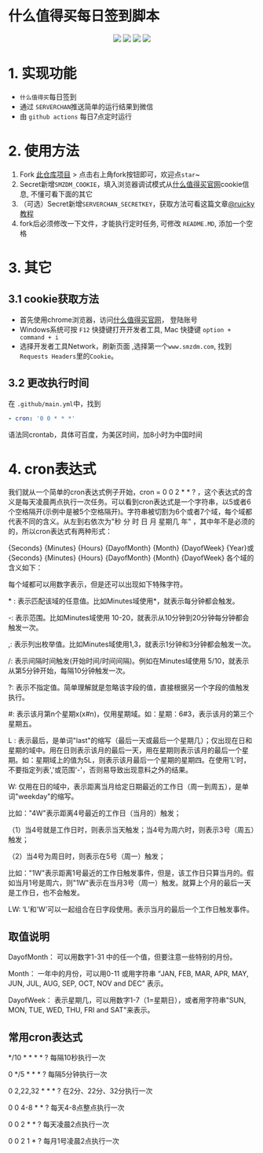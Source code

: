  什么值得买每日签到脚本
===

<p align="center">
    <img src="https://img.shields.io/badge/Created on-2020.10-green"/>
    <img src="https://img.shields.io/badge/Python-3.7-blue"/>
    <img src="https://img.shields.io/badge/Last commit-Dec.-yellow"/>
    <img src="https://img.shields.io/badge/Repo size-35.8kb-red"/>
</p>

# 1. 实现功能
+ `什么值得买`每日签到
+ 通过 `SERVERCHAN`推送简单的运行结果到微信
+ 由 `github actions` 每日7点定时运行

# 2. 使用方法
1. Fork [此仓库项目](https://github.com/stark666/smzdm_bot) > 点击右上角fork按钮即可，欢迎点`star`~
2. Secret新增`SMZDM_COOKIE`，填入浏览器调试模式从[什么值得买官网](https://www.smzdm.com/)cookie信息, 不懂可看下面的其它
3. （可选）Secret新增`SERVERCHAN_SECRETKEY`，获取方法可看这篇文章[@ruicky教程](https://ruicky.me/2020/06/05/jd-sign/)
4. fork后必须修改一下文件，才能执行定时任务, 可修改 `README.MD`, 添加一个空格


# 3. 其它
## 3.1 cookie获取方法
+ 首先使用chrome浏览器，访问[什么值得买官网](https://www.smzdm.com/)， 登陆账号
+ Windows系统可按 `F12` 快捷键打开开发者工具, Mac 快捷键 `option + command + i`
+ 选择开发者工具Network，刷新页面 ,选择第一个`www.smzdm.com`, 找到`Requests Headers`里的`Cookie`。

## 3.2 更改执行时间
在 `.github/main.yml`中，找到
```yml
- cron: '0 0 * * *'
```
语法同crontab，具体可百度，为美区时间，加8小时为中国时间

# 4. cron表达式
我们就从一个简单的cron表达式例子开始，cron = 0 0 2 * * ? ，这个表达式的含义是每天凌晨两点执行一次任务。可以看到cron表达式是一个字符串，以5或者6个空格隔开(示例中是被5个空格隔开)。字符串被切割为6个或者7个域，每个域都代表不同的含义。从左到右依次为"秒 分 时 日 月 星期几 年" ，其中年不是必须的的，所以cron表达式有两种形式：

{Seconds} {Minutes} {Hours} {DayofMonth} {Month} {DayofWeek} {Year}或
{Seconds} {Minutes} {Hours} {DayofMonth} {Month} {DayofWeek}
各个域的含义如下：


每个域都可以用数字表示，但是还可以出现如下特殊字符。
</p>
* : 表示匹配该域的任意值。比如Minutes域使用*，就表示每分钟都会触发。


-: 表示范围。比如Minutes域使用 10-20，就表示从10分钟到20分钟每分钟都会触发一次。


,: 表示列出枚举值。比如Minutes域使用1,3，就表示1分钟和3分钟都会触发一次。


/: 表示间隔时间触发(开始时间/时间间隔)。例如在Minutes域使用 5/10，就表示从第5分钟开始，每隔10分钟触发一次。


?: 表示不指定值。简单理解就是忽略该字段的值，直接根据另一个字段的值触发执行。


#: 表示该月第n个星期x(x#n)，仅用星期域。如：星期：6#3，表示该月的第三个星期五。


L : 表示最后，是单词"last"的缩写（最后一天或最后一个星期几）；仅出现在日和星期的域中。用在日则表示该月的最后一天，用在星期则表示该月的最后一个星期。如：星期域上的值为5L，则表示该月最后一个星期的星期四。在使用'L'时，不要指定列表','或范围'-'，否则易导致出现意料之外的结果。


W: 仅用在日的域中，表示距离当月给定日期最近的工作日（周一到周五），是单词"weekday"的缩写。


比如："4W"表示距离4号最近的工作日（当月的）触发；
</p>
（1）当4号就是工作日时，则表示当天触发；当4号为周六时，则表示3号（周五）触发；

（2）当4号为周日时，则表示在5号（周一）触发；

比如："1W"表示距离1号最近的工作日触发事件，但是，该工作日只算当月的。假如当月1号是周六，则"1W"表示在当月3号（周一）触发。就算上个月的最后一天是工作日，也不会触发。

LW: ‘L’和'W'可以一起组合在日字段使用。表示当月的最后一个工作日触发事件。
## 取值说明
DayofMonth：
可以用数字1-31 中的任一个值，但要注意一些特别的月份。

Month：
一年中的月份，可以用0-11 或用字符串 “JAN, FEB, MAR, APR, MAY, JUN, JUL, AUG, SEP, OCT, NOV and DEC” 表示。

DayofWeek：
表示星期几，可以用数字1-7（1=星期日），或者用字符串"SUN, MON, TUE, WED, THU, FRI and SAT"来表示。

## 常用cron表达式
*/10 * * * * ? 每隔10秒执行一次

0 */5 * * * ? 每隔5分钟执行一次

0 2,22,32 * * * ? 在2分、22分、32分执行一次

0 0 4-8 * * ? 每天4-8点整点执行一次

0 0 2 * * ? 每天凌晨2点执行一次

0 0 2 1 * ? 每月1号凌晨2点执行一次

